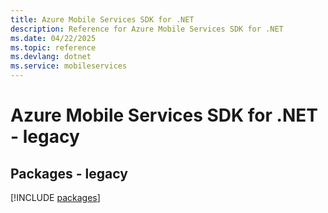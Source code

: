 ```yaml
---
title: Azure Mobile Services SDK for .NET
description: Reference for Azure Mobile Services SDK for .NET
ms.date: 04/22/2025
ms.topic: reference
ms.devlang: dotnet
ms.service: mobileservices
---
```

# Azure Mobile Services SDK for .NET - legacy
## Packages - legacy
[!INCLUDE [packages](mobile-services-index.md)]
